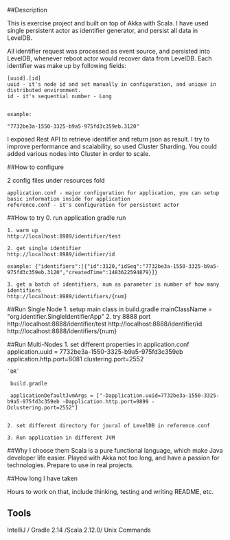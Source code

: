 ##Description

This is exercise project and built on top of Akka with Scala. I have used single persistent actor as 
identifier generator, and persist all data in LevelDB. 

All identifier request was processed as event source, and persisted into LevelDB, whenever reboot actor would recover 
data from LevelDB. Each identifier was make up by following fields:

    [uuid].[id]
    uuid - it's node id and set manually in configuration, and unique in distributed environment.
    id - it's sequential number - Long
    
    
    example:
    
    "7732be3a-1550-3325-b9a5-975fd3c359eb.3120"
    
I exposed Rest API to retrieve identifier and return json as result. I try to improve performance and scalability, so 
used Cluster Sharding. You could added various nodes into Cluster in order to scale.  

##How to configure

2 config files under resources fold

    application.conf - major configuration for application, you can setup basic information inside for application
    reference.conf - it's configuration for persistent actor


##How to try
    0. run application
    gradle run
    
    1. warm up 
    http://localhost:8989/identifier/test
    
    2. get single identifier 
    http://localhost:8989/identifier/id
    
    example: {"identifiers":[{"id":3120,"idSeq":"7732be3a-1550-3325-b9a5-975fd3c359eb.3120","createdTime":1483622594879}]}
    
    3. get a batch of identifiers, num as parameter is number of how many identifiers
    http://localhost:8989/identifiers/{num}
    
##Run Single Node
    1. setup main class in build.gradle
        mainClassName = "org.identifier.SingleIdentifierApp"
    2. try 8888 port
       http://localhost:8888/identifier/test
       http://localhost:8888/identifier/id
       http://localhost:8888/identifiers/{num}
       
##Run Multi-Nodes
    1. set different properties in application.conf
    application.uuid = 7732be3a-1550-3325-b9a5-975fd3c359eb
    application.http.port=8081 
    clustering.port=2552
    
    `OR`
     
     build.gradle
     
     applicationDefaultJvmArgs = ["-Dapplication.uuid=7732be3a-1550-3325-b9a5-975fd3c359eb -Dapplication.http.port=9899 -Dclustering.port=2552"]


    2. set different directory for joural of LevelDB in reference.conf
    
    3. Run application in different JVM

##Why I choose them
Scala is a pure functional language, which make Java developer life easier. Played with Akka not too long, and have a passion for technologies. Prepare to use in real projects.



##How long I have taken

Hours to work on that, include thinking, testing and writing README, etc.

## Tools

IntelliJ / Gradle 2.14 /Scala 2.12.0/ Unix Commands